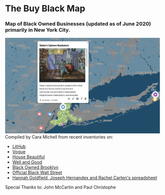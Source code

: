 # The Buy Black Map
### Map of Black Owned Businesses (updated as of June 2020) primarily in New York City.
![Map Preview](MyMaps_Jun21_clip.png)
Compiled by Cara Michell from recent inventories on:

- [LitHub](https://lithub.com/you-can-order-today-from-these-black-owned-independent-bookstores/)
- [Vogue](https://vogue.com/article/55-black-owned-fashion-and-beauty-brands-to-support-now-and-always)
- [House Beautiful](https://housebeautiful.com/shopping/best-stores/g32729393/black-owned-home-businesses-to-support/)
- [Well and Good](https://wellandgood.com/good-advice/black-owned-wellness-brands/)
- [Black Owned Brooklyn](https://blackownedbrooklyn.com)
- [Official Black Wall Street](https://officialblackwallstreet.com)
- [Hannah Goldfield, Joseph Hernandex and Rachel Carten's spreadsheet](https://docs.google.com/spreadsheets/d/1jWcotmuutip9GP6MAyaiQ-DV_3NcV16BexZitzybc28/edit#gid=0)

Special Thanks to: John McCartin and Paul Christophe
